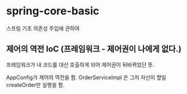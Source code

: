 # spring-core-basic
스프링 기초 의존성 주입에 관하여

## 제어의 역전 IoC (프레임워크 - 제어권이 나에게 없다.)
프레임워크가 내 코드를 대신 호출하게 되어 제어권이 뒤바뀌었단 뜻.

AppConfig가 제어의 역전을 함.
OrderServiceImpl 은 그저 자신이 할일 createOrder만 실행을 함.


